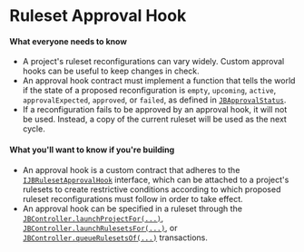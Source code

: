 # Ruleset Approval Hook

#### What everyone needs to know

* A project's ruleset reconfigurations can vary widely. Custom approval hooks can be useful to keep changes in check.
* An approval hook contract must implement a function that tells the world if the state of a proposed reconfiguration is `empty`, `upcoming`, `active`, `approvalExpected`, `approved`, or `failed`, as defined in [`JBApprovalStatus`](/v4/api/core/enums/jbapprovalstatus).
* If a reconfiguration fails to be approved by an approval hook, it will not be used. Instead, a copy of the current ruleset will be used as the next cycle.

#### What you'll want to know if you're building

* An approval hook is a custom contract that adheres to the [`IJBRulesetApprovalHook`](/v4/api/core/interfaces/ijbrulesetapprovalhook) interface, which can be attached to a project's rulesets to create restrictive conditions according to which proposed ruleset reconfigurations must follow in order to take effect.
* An approval hook can be specified in a ruleset through the [`JBController.launchProjectFor(...)`](/v4/api/core/contracts/jbcontroller/#launchprojectfor), [`JBController.launchRulesetsFor(...)`](/v4/api/core/contracts/jbcontroller/#launchrulesetsfor), or [`JBController.queueRulesetsOf(...)`](/v4/api/core/contracts/jbcontroller/#queuerulesetsof) transactions.

<!-- [Get started building ruleset approval hooks](/v4/build/treasury-extensions/ruleset-approval-hook). -->

